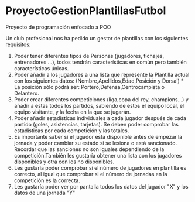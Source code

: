 # ProyectoGestionPlantillasFutbol
Proyecto de programación enfocado a POO 

Un club profesional nos ha pedido un gestor de plantillas con los siguientes requisitos:
1. Poder tener diferentes tipos de Personas (jugadores, fichajes, entrenadores ...), todos tendrán características en común pero también características únicas.
2. Poder añadir a los jugadores a una lista que represente la Plantilla actual con los siguientes datos: (Nombre,Apellidos,Edad,Posición y Dorsal) * La posición sólo podrá ser: Portero,Defensa,Centrocampista o Delantero.
3. Poder crear diferentes competiciones (liga,copa del rey, champions...) y añadir a estas todos los partidos, sabiendo de estos el equipo local, el equipo visitante, y la fecha en la que se jugarán.
4. Poder añadir estadísticas individuales a cada jugador después de cada partido (goles, asistencias, tarjetas). Se deben poder comprobar las estadísticas por cada competición y las totales.
5. Es importante saber si el jugador está disponible antes de empezar la jornada y poder cambiar su estado si se lesiona o está sancionado. Recordar que las sanciones no son iguales dependiendo de la competición.También les gustaría obtener una lista con los jugadores disponibles y otra con los no disponibles.
6. Les gustaría poder comprobar si el número de jugadores en plantilla es correcto, al igual que comprobar si el número de jornadas en la competición es la correcta.
7. Les gustaría poder ver por pantalla todos los datos del jugador "X" y los datos de una jornada "Y"
